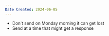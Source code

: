 ```yaml
---
Date Created: 2024-06-05
---
```

- Don't send on Monday morning it can get lost
- Send at a time that might get a response